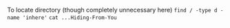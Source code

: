 To locate directory (though completely unnecessary here)
`find / -type d -name 'inhere'`
`cat ...Hiding-From-You`